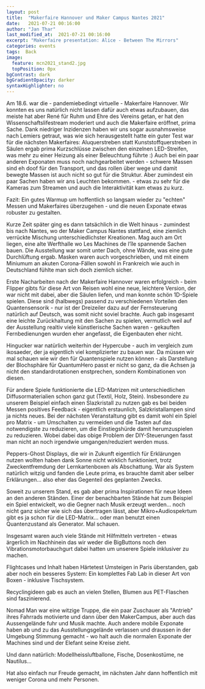 ```yaml
---
layout: post
title:  "Makerfaire Hannover und Maker Campus Nantes 2021"
date:   2021-07-21 00:16:00
author: "Jan Thar"
last_modified_at:  2021-07-21 00:16:00
excerpt: "Makerfaire presentation: Alice - Between The Mirrors"
categories: events
tags:  Back
image:
  feature: mcn2021_stand2.jpg
  topPosition: 0px
bgContrast: dark
bgGradientOpacity: darker
syntaxHighlighter: no
---
```

Am 18.6. war die - pandemiebedingt virtuelle - Makerfaire Hannover. 
Wir konnten es uns natürlich nicht lassen dafür auch etwas aufzubauen, das meiste hat aber René für Ruhm und Ehre des Vereins getan, er hat den Wissenschaftslifestream moderiert und auch die Makerfaire eröffnet, prima Sache.
Dank niedriger Inzidenzen haben wir uns sogar ausnahmsweise nach Lemiers getraut, was wie sich herausgestellt hatte ein guter Test war für die nächsten Makerfaires:
Aluquerstreben statt Kunststoffquerstreben in Säulen ergab prima Kurzschlüsse zwischen den einzelnen LED-Streifen, was mehr zu einer Heizung als einer Beleuchtung führte :)
Auch bei ein paar anderen Exponaten muss noch nachgearbeitet werden - schwere Massen sind eh doof für den Transport, und das rollen über wege und damit bewegte Massen ist auch nicht so gut für die Struktur.
Aber zumindest ein paar Sachen haben wir ans Leuchten bekommen. - etwas zu sehr für die Kameras zum Streamen und auch die Interaktivität kam etwas zu kurz.

Fazit: Ein gutes Warmup um hoffentlich so langsam wieder zu "echten" Messen und Makerfaires überzugehen - und die neuen Exponate etwas robuster zu gestalten.

<div class="img img--fullContainer img--14xLeading" style="background-image: url({{ site.baseurl_posts_img }}mcn2021_ele.jpg);"></div>

Kurze Zeit später ging es dann tatsächlich in die Welt hinaus - zumindest bis nach Nantes, wo der Maker Campus Nantes stattfand, eine ziemlich verrückte Mischung unterschiedlichster Kreationen.
Mag auch am Ort liegen, eine alte Werfthalle wo Les Machines de l’île spannende Sachen bauen.
Die Ausstellung war somit unter Dach, ohne Wände, was eine gute Durchlüftung ergab. Masken waren auch vorgeschrieben, und mit einem Miniumum an akuten Corona-Fällen sowohl in Frankreich wie auch in Deutschland fühlte man sich doch ziemlich sicher.

<div class="img img--fullContainer img--14xLeading" style="background-image: url({{ site.baseurl_posts_img }}mcn2021-fernbedienung.jpg);"></div>

Erste Nacharbeiten nach der Makerfaire Hannover waren erfolgreich - beim Flipper gibts für diese Art von Reisen wohl eine neue, leichtere Version, der war nicht mit dabei, aber die Säulen liefen, und man konnte schön 1D-Spiele spielen.
Diese sind (halbwegs) passend zu verschiedenen Vorteilen den Quantensensorik - nur ist der Dreizeiler dazu auf der Fernsteuerung natürlich auf Deutsch, was somit nicht soviel brachte.
Auch gab insgesamt eine leichte Zurückhaltung mit den Sachen zu spielen, vermutlich weil auf der Ausstellung realtiv viele künstlerische Sachen waren - gekauften Fernbedienungen wurden eher angefasst, die Eigenbauten eher nicht.

<div class="img img--fullContainer img--14xLeading" style="background-image: url({{ site.baseurl_posts_img }}mcn2021_stand.jpg);"></div>

Hingucker war natürlich weiterhin der Hypercube - auch im vergleich zum ikosaeder, der ja eigentlich viel komplizierter zu bauen war. 
Da müssen wir mal schauen wie wir den für Quantenspiele nutzen können - als Darstellung der Blochsphäre für QuantumHero passt er nicht so ganz, da die Achsen ja nicht den standardrotationen enstprechen, sondern Kombinationen von diesen.

Für andere Spiele funktionierte die LED-Matrizen mit unterschiedlichen Diffusormaterialien schon ganz gut (Textil, Holz, Stein).
Insbesondere zu unserem Beispiel einfach einen Slazkristall zu nutzen gab es bei beiden Messen positives Feedback - eigentlich erstaunlich, Salzkristallampen sind ja nichts neues.
Bei der nächsten Veranstaltung gibt es damit wohl ein Spiel pro Matrix - um Umschalten zu vermeiden und die Tasten auf das notwendigste zu reduzieren, um die Einstiegshürde damit herumzuspielen zu reduzieren.
Wobei dabei das obige Problem der DIY-Steuerungen fasst man nicht an noch irgendwie umgangen/reduziert werden muss.

<div class="img img--fullContainer img--14xLeading" style="background-image: url({{ site.baseurl_posts_img }}mcn2021_pg.jpg);"></div>

Peppers-Ghost Displays, die wir in Zukunft eigentlich für Erklärungen nutzen wollten haben dank Sonne nicht wirklich funktioniert, trotz Zweckentfremdung der Lernkartenboxen als Abschattung.
War als System natürlich witzig und fanden die Leute prima, es brauchte damit aber selber Erklärungen... also eher das Gegenteil des geplanten Zwecks.

Soweit zu unserem Stand, es gab aber prima Inspirationen für neue Ideen an den anderen Ständen.
Einer der benachbarten Stände hat zum Beispiel ein Spiel entwickelt, wo die Gegner nach Musik erzeugt werden... noch nicht ganz sicher wie sich das übertragen lässt, aber Mikro+Audiospekrtum gibt es ja schon für die LED-Matrix... oder man benutzt einen Quantenzustand als Generator. Mal schauen.

<div class="img img--fullContainer img--14xLeading" style="background-image: url({{ site.baseurl_posts_img }}mcn2021_hilf1.jpg);"></div>
<div class="img img--fullContainer img--14xLeading" style="background-image: url({{ site.baseurl_posts_img }}mcn2021_hilf2.jpg);"></div>
<div class="img img--fullContainer img--14xLeading" style="background-image: url({{ site.baseurl_posts_img }}mcn2021_hilf3.jpg);"></div>

Insgesamt waren auch viele Stände mit Hilfmitteln vertreten - etwas ärgerlich im Nachhinein das wir weder die BigButtons noch den Vibrationsmotorbauchgurt dabei hatten um unserere Spiele inklusiver zu machen.

<div class="img img--fullContainer img--14xLeading" style="background-image: url({{ site.baseurl_posts_img }}mcn2021_lab.jpg);"></div>

Flightcases und Inhalt haben Härtetest Umsteigen in Paris überstanden, gab aber noch ein besseres System: Ein komplettes Fab Lab in dieser Art von Boxen - inklusive Tischsystem.

<div class="img img--fullContainer img--14xLeading" style="background-image: url({{ site.baseurl_posts_img }}mcn2021_Flower.jpg);"></div>

Recyclingideen gab es auch an vielen Stellen, Blumen aus PET-Flaschen sind faszinierend.

<div class="img img--fullContainer img--14xLeading" style="background-image: url({{ site.baseurl_posts_img }}mcn2021_rad.jpg);"></div>

Nomad Man war eine witzige Truppe, die ein paar Zuschauer als "Antrieb" ihres Fahrrads motivierte und dann über den MakerCampus, aber auch das Aussengelände fuhr und Musik machte.
Auch andere mobile Exponate haben ab und zu das Ausstellungsgelände verlassen und draussen in der Umgebung Stimmung gemacht - wo halt auch die normalen Exponate der Machines sind und der Elefant seine Kreise zieht.

<div class="img img--fullContainer img--14xLeading" style="background-image: url({{ site.baseurl_posts_img }}mcn2021_ballon.jpg);"></div>
<div class="img img--fullContainer img--14xLeading" style="background-image: url({{ site.baseurl_posts_img }}mcn2021_box.jpg);"></div>

Und dann natürlich: Modellheissluftballone, Fische, Dosenkostüme, ne Nautilus... 

Hat also einfach nur Freude gemacht, im nächsten Jahr dann hoffentlich mit weniger Corona und mehr Personen.


